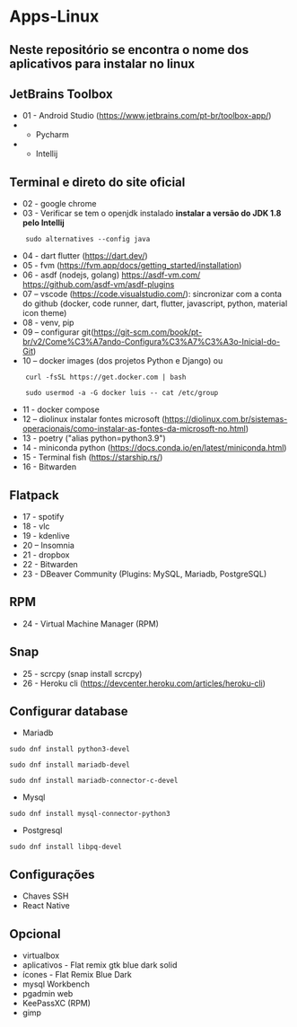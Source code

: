 # Apps-Linux
## Neste repositório se encontra o nome dos aplicativos para instalar no linux 

## JetBrains Toolbox
* 01 - Android Studio (https://www.jetbrains.com/pt-br/toolbox-app/)
*    - Pycharm
*    - Intellij

## Terminal e direto do site oficial
* 02 - google chrome 
* 03 - Verificar se tem o openjdk instalado **instalar a versão do JDK 1.8 pelo Intellij**
```
    sudo alternatives --config java 
```
* 04 - dart flutter (https://dart.dev/)
* 05 - fvm (https://fvm.app/docs/getting_started/installation)
* 06 - asdf (nodejs, golang) https://asdf-vm.com/   https://github.com/asdf-vm/asdf-plugins
* 07 – vscode (https://code.visualstudio.com/): sincronizar com a conta do github (docker, code runner, dart, flutter, javascript, python, material icon theme)
* 08 - venv, pip
* 09 – configurar git(https://git-scm.com/book/pt-br/v2/Come%C3%A7ando-Configura%C3%A7%C3%A3o-Inicial-do-Git)
* 10 – docker images (dos projetos Python e Django) ou 
```
    curl -fsSL https://get.docker.com | bash
```

```
    sudo usermod -a -G docker luis -- cat /etc/group
```
* 11 - docker compose
* 12 – diolinux instalar fontes microsoft (https://diolinux.com.br/sistemas-operacionais/como-instalar-as-fontes-da-microsoft-no.html)
* 13 - poetry ("alias python=python3.9")
* 14 - miniconda python (https://docs.conda.io/en/latest/miniconda.html) 
* 15 - Terminal fish (https://starship.rs/)
* 16 - Bitwarden


## Flatpack 
* 17 - spotify
* 18 - vlc
* 19 - kdenlive
* 20 – Insomnia
* 21 - dropbox
* 22 - Bitwarden
* 23 - DBeaver Community (Plugins: MySQL, Mariadb, PostgreSQL)

## RPM

* 24 - Virtual Machine Manager (RPM)

## Snap 
* 25 - scrcpy (snap install scrcpy)
* 26 - Heroku cli (https://devcenter.heroku.com/articles/heroku-cli)

## Configurar database
* Mariadb 
 ```
 sudo dnf install python3-devel
 ```
 ```
 sudo dnf install mariadb-devel
 ```
 ```
sudo dnf install mariadb-connector-c-devel
 ```
 * Mysql
 ```
 sudo dnf install mysql-connector-python3
 ```
 * Postgresql
 ```
 sudo dnf install libpq-devel
 ```

## Configurações
* Chaves SSH
* React Native

## Opcional
* virtualbox
* aplicativos - Flat remix gtk blue dark solid
* ícones - Flat Remix Blue Dark
* mysql Workbench
* pgadmin web
* KeePassXC (RPM)
* gimp
